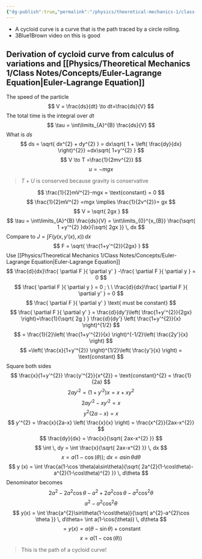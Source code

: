 ```yaml
---
{"dg-publish":true,"permalink":"/physics/theoretical-mechanics-1/class-notes/concepts/cycloid-curve/"}
---
```


-  A cycloid curve is a curve that is the path traced by a circle rolling. 
- 3Blue1Brown video on this is good 
## Derivation of cycloid curve from calculus of variations and [[Physics/Theoretical Mechanics 1/Class Notes/Concepts/Euler-Lagrange Equation\|Euler-Lagrange Equation]]


The speed of the particle 
$$
V = \frac{ds}{dt} \to dt=\frac{ds}{V}
$$
The total time is the integral over $dt$
$$
\tau = \int\limits_{A}^{B} \frac{ds}{V} 
$$
What is $ds$
$$
ds = \sqrt{ dx^{2} + dy^{2} } = dx\sqrt{ 1 + \left( \frac{dy}{dx} \right)^{2}} =dx\sqrt{ 1+y'^{2} }
$$
$$
V  \to T =\frac{1}{2mv^{2}}
$$
$$
u =- mgx
$$
> $T+U$ is conserved because gravity is conservative

$$
\frac{1}{2}mV^{2}-mgx = \text{constant} = 0
$$
$$
\frac{1}{2}mV^{2} =mgx \implies \frac{1}{2v^{2}}= gx
$$
$$
V = \sqrt{ 2gx }
$$
$$
\tau  = \int\limits_{A}^{B} \frac{ds}{V} = \int\limits_{0}^{x_{B}} \frac{\sqrt{ 1 +y'^{2} }dx}{\sqrt{ 2gx }} \, dx  
$$
Compare to $J=\int F(y(x,y'(x),x)) \, dx$
$$
F = \sqrt{ \frac{1+y'^{2}}{2gx} }
$$
Use [[Physics/Theoretical Mechanics 1/Class Notes/Concepts/Euler-Lagrange Equation\|Euler-Lagrange Equation]]
$$
\frac{d}{dx}\frac{ \partial F }{ \partial y' } -\frac{ \partial F }{ \partial y }  = 0
$$
$$
\frac{ \partial F }{ \partial y }  = 0 ; \ \ \frac{d}{dx}\frac{ \partial F }{ \partial y' }  = 0
$$
$$
\frac{ \partial F }{ \partial y' }  \text{ must be constant}
$$
$$
\frac{ \partial F }{ \partial y' } = \frac{d}{dy'}\left( \frac{1+y'^{2}}{2gx} \right)=\frac{1}{\sqrt{ 2g } } \frac{d}{dy'} \left( \frac{1+y'^{2}}{x} \right)^{1/2} 
$$
$$
= \frac{1}{2}\left( \frac{1+y'^{2}}{x} \right)^{-1/2}\left( \frac{2y'}{x} \right)
$$
$$
=\left( \frac{x}{1+y'^{2}} \right)^{1/2}\left( \frac{y'}{x} \right) = \text{constant}
$$
Square both sides
$$
\frac{x}{1+y'^{2}} \frac{y'^{2}}{x^{2}} = \text{constant}^{2} = \frac{1}{2a}
$$
$$
2ay'^{2} = (1+y'^{2})x = x+xy^{2}
$$$$
2ay'^{2}-xy'^{2} = x
$$
$$
y^{2}(2a-x) = x 
$$
$$
y'^{2} = \frac{x}{2a-x} \left( \frac{x}{x} \right) = \frac{x^{2}}{2ax-x^{2}}
$$
$$
\frac{dy}{dx} = \frac{x}{\sqrt{ 2ax-x^{2} }}
$$
$$
	\int  \, dy  = \int \frac{x}{\sqrt{ 2ax-x^{2} }} \, dx 
$$
$$
x = a(1-\cos(\theta)) ; \ dx = a\sin \theta d\theta
$$
$$
	y (x) = \int \frac{a(1-\cos \theta)a\sin\theta}{\sqrt{ 2a^{2}(1-\cos\theta)-a^{2}(1-\cos\theta)^{2} }} \, d\theta
$$
Denominator becomes
$$
2a^{2} - 2a^{2}\cos\theta -a^{2} + 2a^{2}\cos\theta-a^{2}\cos ^{2}\theta 
$$
$$
a^{2} - a^{2}\cos ^{2}\theta 
$$
$$
y(x) = \int \frac{a^{2}\sin\theta(1-\cos\theta)}{\sqrt{ a^{2}-a^{2}\cos \theta }} \, d\theta= \int a(1-\cos(\theta)) \, d\theta
$$
$$
= y(x) = a(\theta-\sin\theta)+ \text{constant}
$$
$$
x=a(1-\cos(\theta))
$$
>This is the path of a cycloid curve!
